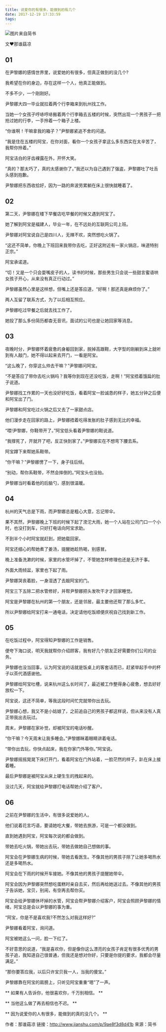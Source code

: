 ```yaml
---
title: 说爱你的有很多，能做到的有几个
date: 2017-12-19 17:33:59
tags:
---
```



![图片来自简书](http://upload-images.jianshu.io/upload_images/4954160-976ff493946d4f97.jpg?imageMogr2/auto-orient/strip%7CimageView2/2/w/700)


文❤那谁菇凉

## 01

在尹黎娜的感情世界里，说爱她的有很多，但真正做到的没几个?

我希望在你的身边，存在这样一个人，他真正能做到。

不多不少，一个刚刚好。

尹黎娜大四一毕业就拉着两个行李箱来到杭州找工作。

当她一个女孩子哼哧哼哧搬着两个行李箱去五楼的时候，突然出现一个男孩子一把抢过她的行李，一手拎着一个箱子上楼。

“你谁啊！干嘛拿我的箱子？”尹黎娜紧追不舍的问道。

“我是住在五楼的阿宝，在你对面，看你一个女孩子拿这么多东西实在太辛苦了，我帮你拎着。”

阿宝洁白的牙齿裸露在外，开怀大笑。

“真的？那太巧了，真的太感谢你了。”我还以为自己遇到了强盗，尹黎娜吐了吐舌头感到抱歉。

尹黎娜把东西收拾好，因为一路的奔波劳累躺在床上很快就睡着了。

## 02

第二天，尹黎娜在楼下早餐店吃早餐的时候又遇到阿宝了。

她了解到阿宝是福建人，毕业一年，在不远处的互联网公司上班。

尹黎娜对阿宝说自己是四川人，无辣不欢，突然想吃火锅了。

“这还不简单，你晚上下班回来我带你去吃，正好这附近有一家火锅店，味道特别正宗。”

阿宝承诺道。

“切！又是一个只会耍嘴皮子的人，读书的时候，那些男生只会说一些甜言蜜语哄女孩子开心，从来没有真正行动过。”

尹黎娜虽然心里是这样想，但嘴上还是答应道，“好啊！那还真是麻烦你了。”

两人互留了联系方式，为了以后相互照应。

尹黎娜吃过早餐之后就去找工作了。

她投了那么多份简历都杳无音讯，面试的公司也是让她回家等消息。

## 03

夜晚时分，尹黎娜怀着疲惫的身躯回到家，脱掉高跟鞋，大字型的刚躺到床上就听到有人敲门，她不得以起来去开门，一看是阿宝。

“这么晚了，你穿这么帅去干嘛？”尹黎娜问阿宝。

“不是答应了带你去吃火锅吗？我等你到现在还没吃饭，走啊！”阿宝捂着饿扁的肚子说道。

尹黎娜找工作累的一天也没好好吃饭，看着阿宝一脸诚恳的样子，她五分钟之后便和阿宝出了门。

尹黎娜和阿宝吃过火锅之后又去了一家甜点店。

他们漫步走在回家的路上，尹黎娜捂着吃得发胀的肚子感到无比的幸福。

“喂!尹黎娜，你鞋带开了。”阿宝低头看着尹黎娜的鞋说道。

“我撑死了，开就开了吧，反正快到家了。”尹黎娜实在不想弯下腰去系。

阿宝蹲下来帮她系鞋带。

“你干嘛？”尹黎娜愣了一下，身子往后倾。

“别动，帮你系鞋带，不然会摔倒的。”阿宝头也没抬。

尹黎娜当时看着他的后脑勺，感到很温暖。

## 04

杭州的天气总是下雨，而尹黎娜总是粗心大意，忘记带伞。

果不其然，尹黎娜晚上下班的时候下起了滂沱大雨，她一个人站在公司门口一个小时，也没打到车，只好打电话向阿宝求助。

不到半个小时阿宝就赶到，把她载回家。

阿宝还细心的帮她煮了姜汤，提醒她趁热喝，别感冒。

晚上准备洗漱的时候，家里的水管坏掉了，不管她怎样修理也还是无济于事。

外面大雨倾盆，家里也下起了雨。

尹黎娜哭丧着脸，一身湿透了去敲阿宝的门。

阿宝三下五除二把水管修好，并帮尹黎娜把头发吹干才才回家睡觉。

阿宝是尹黎娜在杭州的第一个朋友，还是邻居，最主要他还帮了那么多忙。

所以尹黎娜给阿宝打来一通电话，决定请他吃饭顺便庆祝自己找到新工作。

## 05

在吃饭过程中，阿宝得知尹黎娜的工作是销售。

便夸下海口说，明天我就帮你介绍顾客，我有好几个朋友正好需要你们公司的业务。

尹黎娜也没当回事，认为阿宝说的话就是饭桌上的客套话而已，赶紧举起手中的杯子以茶代酒感谢他。

尹黎娜给阿宝吐槽，说来杭州这么长时间了，最近被工作整得身心疲惫，想去好好放松一下。

阿宝说，这还不简单，等我这段时间忙完就带你出去玩。

尹黎娜心想，我又不是小姑娘了，之前追自己的男孩子都这样说，但从来没有人真正带我出去玩过。

周末，尹黎娜在家补觉，却被阿宝的电话吵醒。

“你干嘛？今天周末让我多睡会。”尹黎娜眯着眼睛讲着电话。

“带你出去玩，你快点起床，我在你家门外等你。”阿宝说。

尹黎娜摇摇晃晃下床打开门，看着阿宝在门外站着，一脸茫然的样子，趴在床上接着睡。

最后尹黎娜是被阿宝从床上硬生生的拽起来的。

没过几天，阿宝就给尹黎娜打电话帮她介绍了客户。

## 06

之前在尹黎娜的生活中，有很多说爱她的人。

他们说着花言巧语，要请她吃大餐，带她去旅游，可是一个都没做到。

直到她遇到阿宝，阿宝每次说的都会做到。

带她去吃火锅，带她出去玩，带她去做她自己想做的事。

阿宝会在尹黎娜生病的时候，带她去看医生。不像其他的男孩子除了让她多喝热水还是多喝热水。

阿宝会在下雨的时候开车接她。不像其他的男孩子提醒她带伞。

阿宝会因为尹黎娜突然想吃蛋糕时亲自去买，然后再给她送过去。不像其他的男孩子告诉她，宝贝，别闹，有空再去帮你买。

阿宝会给尹黎娜休坏掉的水管，阿宝会帮尹黎娜介绍客户，阿宝会照顾尹黎娜的情绪，阿宝总是会以尹黎娜的事为重。

“阿宝，你是不是喜欢我?不然怎么对我这样好?”

尹黎娜看着阿宝，询问道。

阿宝被她这么一问，脸一下红了。

不好意思的说道，“我是喜欢你，但是像你这么漂亮的女孩子肯定有很多优秀的男孩子追，我知道自己很普通，但我还是想对你好，只要是你提的要求，我都会尽量满足。”

“那你要答应我，以后只许宝贝我一人，当我的傻宝。”

尹黎娜靠在阿宝的肩膀上，只听见阿宝重重“嗯”了一声。

** 如果有人告诉你，他很喜欢你，千万别相信。 **

** 当他这么做了再去相信也不迟。 **

** 因为说爱你的人有很多，能做到的真的没几个。 **

作者：那谁菇凉
链接：http://www.jianshu.com/p/9ae8f3d8d41b
來源：简书
